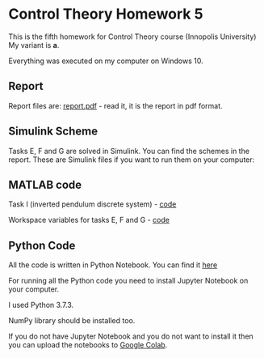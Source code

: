 # Control Theory Homework 5
This is the fifth homework for Control Theory course (Innopolis University)
My variant is **a**. 

Everything was executed on my computer on Windows 10.

## Report
Report files are: [report.pdf](report.pdf) - read it, it is the report in pdf format.

## Simulink Scheme

Tasks E, F and G are solved in Simulink. You can find the schemes in the report. These are Simulink files if you want to run them on your computer:

## MATLAB code

Task I (inverted pendulum discrete system) - [code](ss2dt.m)

Workspace variables for tasks E, F and G - [code](vars.m)

## Python Code

All the code is written in Python Notebook. You can find it [here](hw5.ipynb)

For running all the Python code you need to install Jupyter Notebook on your computer.

I used Python 3.7.3.

NumPy library should be installed too.

If you do not have Jupyter Notebook and you do not want to install it then you can upload the notebooks to [Google Colab](https://colab.research.google.com/). 
